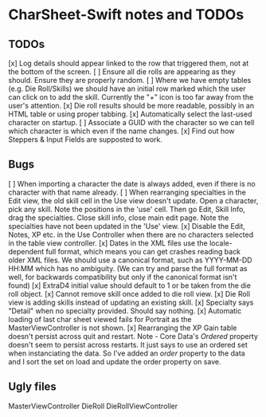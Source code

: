 # CharSheet-Swift notes and TODOs
## TODOs
[x] Log details should appear linked to the row that triggered them, not at the bottom of the screen.
[ ] Ensure all die rolls are appearing as they should. Ensure they are properly random.
[ ] Where we have empty tables (e.g. Die Roll/Skills) we should have an initial row marked <Add Skill> which the user
	can click on to add the skill. Currently the "+" icon is too far away from the user's attention.
[x] Die roll results should be more readable, possibly in an HTML table or using proper tabbing.
[x] Automatically select the last-used character on startup.
[ ] Associate a GUID with the character so we can tell which character is which even if the name changes.
[x] Find out how Steppers & Input Fields are supposted to work.

## Bugs
[ ] When importing a character the date is always added, even if there is no character with that name already.
[ ] When rearranging specialties in the Edit view, the old skill cell in the Use view doesn't update.
	Open a character, pick any skill. Note the positions in the 'use' cell. Then go Edit, Skill Info, drag the specialties.
	Close skill info, close main edit page. Note the specialties have not been updated in the 'Use' view.
[x] Disable the Edit, Notes, XP etc. in the Use Controller when there are no characters selected in the table view controller.
[x] Dates in the XML files use the locale-dependent full format, which means you can get crashes reading back older XML files.
    We should use a canonical format, such as YYYY-MM-DD HH:MM which has no ambiguity.
	(We can try and parse the full format as well, for backwards compatibility but only if the canonical format isn't found)
[x] ExtraD4 initial value should default to 1 or be taken from the die roll object.
[x] Cannot remove skill once added to die roll view.
[x] Die Roll view is adding skills instead of updating an existing skill.
[x] Specialty says "Detail" when no specialty provided. Should say nothing.
[x] Automatic loading of last char sheet viewed fails for Portrait as the MasterViewController is not shown.
[x] Rearranging the XP Gain table doesn't persist across quit and restart.
	Note - Core Data's *Ordered* property doesn't seem to persist across restarts. It just says to use an ordered set
	when instanciating the data. So I've added an *order* property to the data and I sort the set on load and update
	the order property on save.

## Ugly files
MasterViewController
DieRoll
DieRollViewController

